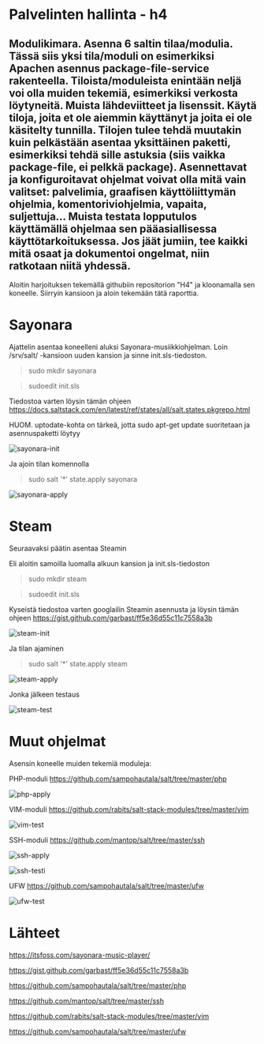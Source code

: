# Palvelinten hallinta - h4

## Modulikimara. Asenna 6 saltin tilaa/modulia. Tässä siis yksi tila/moduli on esimerkiksi Apachen asennus package-file-service rakenteella. Tiloista/moduleista enintään neljä voi olla muiden tekemiä, esimerkiksi verkosta löytyneitä. Muista lähdeviitteet ja lisenssit. Käytä tiloja, joita et ole aiemmin käyttänyt ja joita ei ole käsitelty tunnilla. Tilojen tulee tehdä muutakin kuin pelkästään asentaa yksittäinen paketti, esimerkiksi tehdä sille astuksia (siis vaikka package-file, ei pelkkä package). Asennettavat ja konfiguroitavat ohjelmat voivat olla mitä vain valitset: palvelimia, graafisen käyttöliittymän ohjelmia, komentoriviohjelmia, vapaita, suljettuja... Muista testata lopputulos käyttämällä ohjelmaa sen pääasiallisessa käyttötarkoituksessa. Jos jäät jumiin, tee kaikki mitä osaat ja dokumentoi ongelmat, niin ratkotaan niitä yhdessä.

Aloitin harjoituksen tekemällä githubiin repositorion "H4" ja kloonamalla sen koneelle. Siirryin kansioon ja aloin tekemään tätä raporttia.

# Sayonara

Ajattelin asentaa koneelleni aluksi Sayonara-musiikkiohjelman. Loin /srv/salt/ -kansioon uuden kansion ja sinne init.sls-tiedoston.

> sudo mkdir sayonara

> sudoedit init.sls

Tiedostoa varten löysin tämän ohjeen https://docs.saltstack.com/en/latest/ref/states/all/salt.states.pkgrepo.html

HUOM. uptodate-kohta on tärkeä, jotta sudo apt-get update suoritetaan ja asennuspaketti löytyy

![sayonara-init](/h4images/sayonara-init.png)

Ja ajoin tilan komennolla

> sudo salt '*' state.apply sayonara

![sayonara-apply](/h4images/sayonara-apply.png)

# Steam

Seuraavaksi päätin asentaa Steamin

Eli aloitin samoilla luomalla alkuun kansion ja init.sls-tiedoston

> sudo mkdir steam

> sudoedit init.sls

Kyseistä tiedostoa varten googlailin Steamin asennusta ja löysin tämän ohjeen https://gist.github.com/garbast/ff5e36d55c11c7558a3b

![steam-init](/h4images/steam-init.png)

Ja tilan ajaminen

> sudo salt '*' state.apply steam

![steam-apply](/h4images/steam-apply.png)

Jonka jälkeen testaus

![steam-test](/h4images/steam-test.png)

# Muut ohjelmat

Asensin koneelle muiden tekemiä moduleja:

PHP-moduli https://github.com/sampohautala/salt/tree/master/php

![php-apply](/h4images/php-apply.png)

VIM-moduli https://github.com/rabits/salt-stack-modules/tree/master/vim

![vim-test](/h4images/vim-test.png)

SSH-moduli https://github.com/mantop/salt/tree/master/ssh

![ssh-apply](/h4images/ssh-apply.png)

![ssh-testi](/h4images/ssh-testi.png)

UFW https://github.com/sampohautala/salt/tree/master/ufw

![ufw-test](/h4images/ufw-test.png)



# Lähteet

https://itsfoss.com/sayonara-music-player/

https://gist.github.com/garbast/ff5e36d55c11c7558a3b

https://github.com/sampohautala/salt/tree/master/php

https://github.com/mantop/salt/tree/master/ssh

https://github.com/rabits/salt-stack-modules/tree/master/vim

https://github.com/sampohautala/salt/tree/master/ufw
